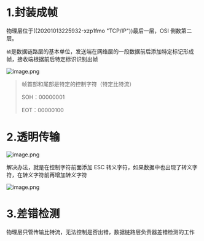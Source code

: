 # 1.封装成帧

物理层位于((20201013225932-xzp1fmo "TCP/IP"))最后一层，OSI 倒数第二层。

`帧`是数据链路层的基本单位，发送端在网络层的一段数据前后添加特定标记形成帧，接收端根据前后特定标识识别出帧

![image.png](20201014211745-xtmlrb9-image.png)

> 帧首部和尾部是特定的控制字符（特定比特流）
>
> SOH：00000001
>
> EOT：00000100

# 2.透明传输

![image.png](20201014212146-xpusdg3-image.png)

解决办法，就是在控制字符前面添加 ESC 转义字符，如果数据中也出现了转义字符，在转义字符前再增加转义字符

![image.png](20201014212316-8uti77w-image.png)

# 3.差错检测

物理层只管传输比特流，无法控制是否出错，数据链路层负责器差错检测的工作

